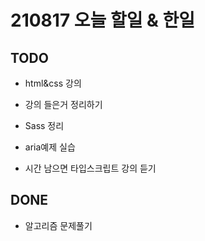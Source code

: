 # 210817 오늘 할일 & 한일

## TODO

- html&css 강의

- 강의 들은거 정리하기

- Sass 정리

- aria예제 실습

- 시간 남으면 타입스크립트 강의 듣기

## DONE

- 알고리즘 문제풀기